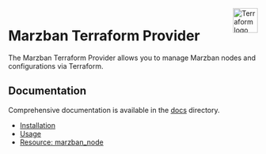 <a href="https://terraform.io">
    <img src=".github/terraform_logo.svg" alt="Terraform logo" title="Terraform" align="right" height="50" />
</a>

# Marzban Terraform Provider

The Marzban Terraform Provider allows you to manage Marzban nodes and configurations via Terraform.

## Documentation

Comprehensive documentation is available in the [docs](./docs) directory.

- [Installation](./docs/installation.md)
- [Usage](./docs/usage.md)
- [Resource: marzban_node](./docs/resources/marzban_node.md)
